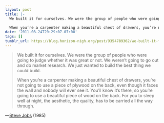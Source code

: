 ```yaml
---
layout: post
title: |-
  We built it for ourselves. We were the group of people who were going to judge whether it was great or not. We weren’t going to go out and do market research. We just wanted to build the best thing we could build.

  When you’re a carpenter making a beautiful chest of drawers, you’re not going to use a piece of plywood on the back, even though it faces the wall and nobody will ever see it. You’ll know it’s there, so you’re going to use a beautiful piece of wood on the back. For you to sleep well at night, the aesthetic, the quality, has to be carried all the way through.
date: '2011-08-24T20:29:07-07:00'
tags: []
tumblr_url: https://blog.horizon-nigh.org/post/9354789362/we-built-it-for-ourselves-we-were-the-group-of
---
```

> We built it for ourselves. We were the group of people who were going to judge whether it was great or not. We weren’t going to go out and do market research. We just wanted to build the best thing we could build.
> 
> When you’re a carpenter making a beautiful chest of drawers, you’re not going to use a piece of plywood on the back, even though it faces the wall and nobody will ever see it. You’ll know it’s there, so you’re going to use a beautiful piece of wood on the back. For you to sleep well at night, the aesthetic, the quality, has to be carried all the way through.

—[Steve Jobs](http://blogs.wsj.com/digits/2011/08/24/steve-jobss-best-quotes/) (1985)
